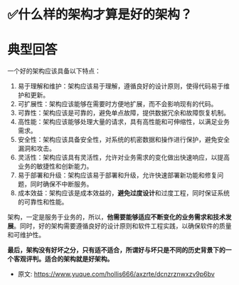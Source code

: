 # ✅什么样的架构才算是好的架构？
<!--page header-->

<a name="BxNT1"></a>
# 典型回答

一个好的架构应该具备以下特点：

1. 易于理解和维护：架构应该易于理解，遵循良好的设计原则，使得代码易于维护和更新。
2. 可扩展性：架构应该能够在需要时方便地扩展，而不会影响现有的代码。
3. 可靠性：架构应该是可靠的，避免单点故障，提供数据冗余和故障恢复机制。
4. 高性能：架构应该能够处理大量的请求，具有高性能和可伸缩性，以满足业务需求。
5. 安全性：架构应该具备安全性，对系统的机密数据和操作进行保护，避免安全漏洞和攻击。
6. 灵活性：架构应该具有灵活性，允许对业务需求的变化做出快速响应，以提高业务的敏捷性和创新能力。
7. 易于部署和升级：架构应该易于部署和升级，允许快速部署新功能和修复问题，同时确保不中断服务。
8. 成本效益：架构应该是成本效益的，**避免过度设计**和过度工程，同时保证系统的可靠性和性能。

架构，一定是服务于业务的，所以，**他需要能够适应不断变化的业务需求和技术发展**。同时，好的架构需要遵循良好的设计原则和软件工程实践，以确保软件的质量和可维护性。

**最后，架构没有好坏之分，只有适不适合，所谓好与坏只是不同的历史背景下的一个客观评判。适合的架构就是好架构。**


<!--page footer-->
- 原文: <https://www.yuque.com/hollis666/axzrte/dcnzrznwxzv9p6bv>